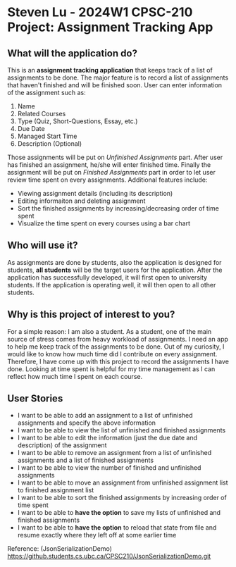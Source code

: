 # Steven Lu - 2024W1 CPSC-210 Project: Assignment Tracking App 

## What will the application do?

This is an **assignment tracking application** that keeps track of a list of assignments to be done. The major feature is to record a list of assignments that haven't finished and will be finished soon. User can enter information of the assignment such as: 
1. Name
2. Related Courses
3. Type (Quiz, Short-Questions, Essay, etc.)
4. Due Date
5. Managed Start Time
6. Description (Optional)

Those assignments will be put on *Unfinished Assignments* part. After user has finished an assignment, he/she will enter finished time. Finally the assignment will be put on *Finished Assignments* part in order to let user review time spent on every assignments. Additional features include:
- Viewing assignment details (including its description)
- Editing informaiton and deleting assignment
- Sort the finished assignments by increasing/decreasing order of time spent
- Visualize the time spent on every courses using a bar chart

## Who will use it?

As assignments are done by students, also the application is designed for students, **all students** will be the target users for the application. After the application has successfully developed, it will first open to university students. If the application is operating well, it will then open to all other students.

## Why is this project of interest to you?

For a simple reason: I am also a student. As a student, one of the main source of stress comes from heavy workload of assignments. I need an app to help me keep track of the assignments to be done. Out of my curiosity, I would like to know how much time did I contribute on every assignment. Therefore, I have come up with this project to record the assignments I have done. Looking at time spent is helpful for my time management as I can reflect how much time I spent on each course.

## User Stories

- I want to be able to add an assignment to a list of unfinished assignments and specify the above information
- I want to be able to view the list of unfinished and finished assignments
- I want to be able to edit the information (just the due date and description) of the assignment
- I want to be able to remove an assignment from a list of unfinished assignments and a list of finished assignments
- I want to be able to view the number of finished and unfinished assignments
- I want to be able to move an assignment from unfinished assignment list to finished assignment list
- I want to be able to sort the finished assignments by increasing order of time spent
- I want to be able to **have the option** to save my lists of unfinished and finished assignments
- I want to be able to **have the option** to reload that state from file and resume exactly where they left off at some earlier time

Reference: (JsonSerializationDemo) https://github.students.cs.ubc.ca/CPSC210/JsonSerializationDemo.git